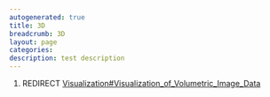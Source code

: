 ```yaml
---
autogenerated: true
title: 3D
breadcrumb: 3D
layout: page
categories: 
description: test description
---
```


1.  REDIRECT [Visualization\#Visualization\_of\_Volumetric\_Image\_Data](Visualization#Visualization_of_Volumetric_Image_Data )
